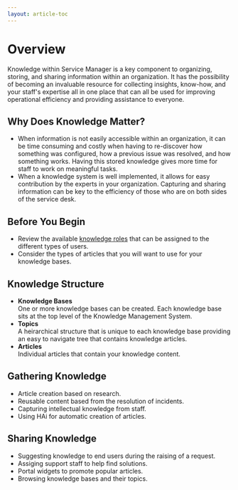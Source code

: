 ```yaml
---
layout: article-toc
---
```

# Overview
Knowledge within Service Manager is a key component to organizing, storing, and sharing information within an organization. It has the possibility of becoming an invaluable resource for collecting insights, know-how, and your staff's expertise all in one place that can all be used for improving operational efficiency and providing assistance to everyone.

## Why Does Knowledge Matter?
* When information is not easily accessible within an organization, it can be time consuming and costly when having to re-discover how something was configured, how a previous issue was resolved, and how something works.  Having this stored knowledge gives more time for staff to work on meaningful tasks.
* When a knowledge system is well implemented, it allows for easy contribution by the experts in your organization. Capturing and sharing information can be key to the efficiency of those who are on both sides of the service desk.

## Before You Begin
* Review the available [knowledge roles](/servicemanager-config/setup/service-manager-roles#knowledge-roles) that can be assigned to the different types of users.
* Consider the types of articles that you will want to use for your knowledge bases.

## Knowledge Structure
* **Knowledge Bases**<br>One or more knowledge bases can be created.  Each knowledge base sits at the top level of the Knowledge Management System.  
* **Topics**<br>A heirarchical structure that is unique to each knowledge base providing an easy to navigate tree that contains knowledge articles.
* **Articles**<br>Individual articles that contain your knowledge content.

## Gathering Knowledge
* Article creation based on research.
* Reusable content based from the resolution of incidents.
* Capturing intellectual knowledge from staff.
* Using HAi for automatic creation of articles.

## Sharing Knowledge
* Suggesting knowledge to end users during the raising of a request.
* Assiging support staff to help find solutions.
* Portal widgets to promote popular articles.
* Browsing knowledge bases and their topics.